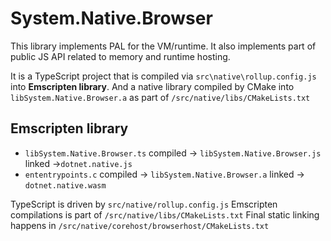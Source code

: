 # System.Native.Browser

This library implements PAL for the VM/runtime.
It also implements part of public JS API related to memory and runtime hosting.

It is a TypeScript project that is compiled via `src\native\rollup.config.js` into **Emscripten library**.
And a native library compiled by CMake into `libSystem.Native.Browser.a` as part of `/src/native/libs/CMakeLists.txt`

## Emscripten library
- `libSystem.Native.Browser.ts` compiled -> `libSystem.Native.Browser.js` linked ->`dotnet.native.js`
- `ententrypoints.c` compiled -> `libSystem.Native.Browser.a` linked -> `dotnet.native.wasm`

TypeScript is driven by `src/native/rollup.config.js`
Emscripten compilations is part of `/src/native/libs/CMakeLists.txt`
Final static linking happens in `/src/native/corehost/browserhost/CMakeLists.txt`
